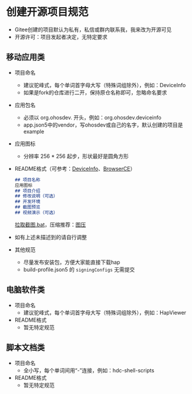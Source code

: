 # 创建开源项目规范

- Gitee创建的项目默认为私有，私信或群内联系我，我来改为开源可见
- 开源许可：项目发起者决定，无特定要求

## 移动应用类

- 项目命名
  - 建议驼峰式，每个单词首字母大写（特殊词组除外），例如：DeviceInfo
  - 如果是fork的仓库进行二开，保持原仓名称即可，忽略命名要求
- 应用包名
  - 必须以 org.ohosdev. 开头，例如：org.ohosdev.deviceinfo
  - app.json5中的vendor，写ohosdev或自己的名字，默认创建的项目是example
- 应用图标
  - 分辨率 256 * 256 起步，形状最好是圆角方形
- README格式（可参考：[DeviceInfo](https://gitee.com/ohos-dev/device-info)、[BrowserCE](https://gitee.com/ohos-dev/browser-ce)）
    ```md
    ## 项目名称
    应用图标
    ## 项目介绍
    ## 修改说明（可选）
    ## 开发环境
    ## 截图预览
    ## 视频演示（可选）
    ```
    [拉取截图.bat](https://gitee.com/ohos-dev/hdc-shell-scripts/blob/master/%E6%8B%89%E5%8F%96%E6%89%8B%E6%9C%BA%E6%88%AA%E5%9B%BE%E7%9B%AE%E5%BD%95.bat)，压缩推荐：[图压](https://tuya.xinxiao.tech)

- 如有上述未描述到的请自行调整
- 其他规范
  - 尽量发布安装包，方便大家能直接下载hap
  - build-profile.json5 的 `signingConfigs` 无需提交

## 电脑软件类

- 项目命名
  - 建议驼峰式，每个单词首字母大写（特殊词组除外），例如：HapViewer
- README格式
  - 暂无特定规范

## 脚本文档类

- 项目命名
  - 全小写，每个单词间用“-”连接，例如：hdc-shell-scripts
- README格式
  - 暂无特定规范
